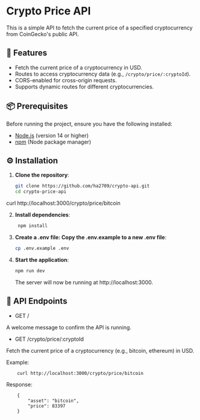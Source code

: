 # Crypto Price API

This is a simple API to fetch the current price of a specified cryptocurrency from CoinGecko's public API.

## 🚀 Features
- Fetch the current price of a cryptocurrency in USD.
- Routes to access cryptocurrency data (e.g., `/crypto/price/:cryptoId`).
- CORS-enabled for cross-origin requests.
- Supports dynamic routes for different cryptocurrencies.

## 📦 Prerequisites

Before running the project, ensure you have the following installed:
- [Node.js](https://nodejs.org/) (version 14 or higher)
- [npm](https://www.npmjs.com/) (Node package manager)

## ⚙️ Installation

1. **Clone the repository**:

   ```sh
   git clone https://github.com/ha2709/crypto-api.git
   cd crypto-price-api
    ```

curl http://localhost:3000/crypto/price/bitcoin

2. **Install dependencies**:

    ```sh
     npm install
    ```

3. **Create a .env file: Copy the .env.example to a new .env file**:

    ```sh 
    cp .env.example .env
    ```

4. **Start the application**:

    ```sh
    npm run dev
    ```
    The server will now be running at http://localhost:3000.

## 📑 API Endpoints

 - GET /

A welcome message to confirm the API is running.

 - GET /crypto/price/:cryptoId

Fetch the current price of a cryptocurrency (e.g., bitcoin, ethereum) in USD.

Example:

```sh 
    curl http://localhost:3000/crypto/price/bitcoin
```

Response:

```
    {
        "asset": "bitcoin",
        "price": 83397
    }

```